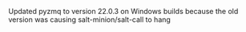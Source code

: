 Updated pyzmq to version 22.0.3 on Windows builds because the old version was causing salt-minion/salt-call to hang
